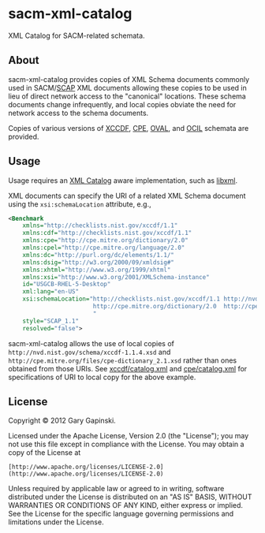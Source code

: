 sacm-xml-catalog
================

XML Catalog for SACM-related schemata.

About
-----

sacm-xml-catalog provides copies of XML Schema documents commonly used in 
SACM/[SCAP](http://scap.nist.gov/)
XML documents allowing these copies to be used in lieu of direct
network access to the "canonical" locations. These schema documents change infrequently,
and local copies obviate the need for network access
to the schema documents.

Copies of various versions of
[XCCDF](http://scap.nist.gov/specifications/xccdf/), 
[CPE](http://cpe.mitre.org/), 
[OVAL](http://oval.mitre.org/), 
and 
[OCIL](http://scap.nist.gov/specifications/ocil/)
schemata are provided.

Usage
-----

Usage requires an 
[XML Catalog](https://en.wikipedia.org/wiki/XML_Catalog) 
aware implementation, such as
[libxml](http://www.xmlsoft.org/catalog.html).

XML documents can specify the URI of a related XML Schema document 
using the `xsi:schemaLocation` attribute, e.g.,
```xml
<Benchmark
    xmlns="http://checklists.nist.gov/xccdf/1.1"
    xmlns:cdf="http://checklists.nist.gov/xccdf/1.1"
    xmlns:cpe="http://cpe.mitre.org/dictionary/2.0"
    xmlns:cpel="http://cpe.mitre.org/language/2.0"
    xmlns:dc="http://purl.org/dc/elements/1.1/"
    xmlns:dsig="http://w3.org/2000/09/xmldsig#"
    xmlns:xhtml="http://www.w3.org/1999/xhtml"
    xmlns:xsi="http://www.w3.org/2001/XMLSchema-instance"
    id="USGCB-RHEL-5-Desktop"
    xml:lang="en-US"
    xsi:schemaLocation="http://checklists.nist.gov/xccdf/1.1 http://nvd.nist.gov/schema/xccdf-1.1.4.xsd 
                        http://cpe.mitre.org/dictionary/2.0  http://cpe.mitre.org/files/cpe-dictionary_2.1.xsd
                        "
    style="SCAP_1.1"
    resolved="false">
```
sacm-xml-catalog allows the use of local copies of
`http://nvd.nist.gov/schema/xccdf-1.1.4.xsd`
and
`http://cpe.mitre.org/files/cpe-dictionary_2.1.xsd`
rather than ones obtained from those URIs. 
See [xccdf/catalog.xml](xccdf/catalog.xml)
and
[cpe/catalog.xml](cpe/catalog.xml)
for specifications of URI to local copy for the above example.

License
-------

Copyright © 2012 Gary Gapinski.

Licensed under the Apache License, Version 2.0 (the "License");
you may not use this file except in compliance with the License.
You may obtain a copy of the License at

    [http://www.apache.org/licenses/LICENSE-2.0](http://www.apache.org/licenses/LICENSE-2.0)

Unless required by applicable law or agreed to in writing, software
distributed under the License is distributed on an "AS IS" BASIS,
WITHOUT WARRANTIES OR CONDITIONS OF ANY KIND, either express or implied.
See the License for the specific language governing permissions and
limitations under the License.